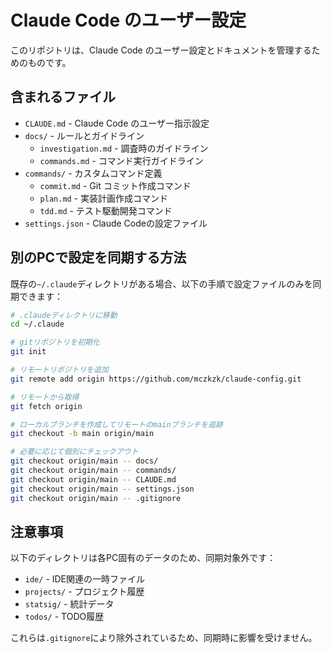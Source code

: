 # Claude Code のユーザー設定

このリポジトリは、Claude Code のユーザー設定とドキュメントを管理するためのものです。

## 含まれるファイル

- `CLAUDE.md` - Claude Code のユーザー指示設定
- `docs/` - ルールとガイドライン
  - `investigation.md` - 調査時のガイドライン
  - `commands.md` - コマンド実行ガイドライン
- `commands/` - カスタムコマンド定義
  - `commit.md` - Git コミット作成コマンド
  - `plan.md` - 実装計画作成コマンド
  - `tdd.md` - テスト駆動開発コマンド
- `settings.json` - Claude Codeの設定ファイル

## 別のPCで設定を同期する方法

既存の`~/.claude`ディレクトリがある場合、以下の手順で設定ファイルのみを同期できます：

```bash
# .claudeディレクトリに移動
cd ~/.claude

# gitリポジトリを初期化
git init

# リモートリポジトリを追加
git remote add origin https://github.com/mczkzk/claude-config.git

# リモートから取得
git fetch origin

# ローカルブランチを作成してリモートのmainブランチを追跡
git checkout -b main origin/main

# 必要に応じて個別にチェックアウト
git checkout origin/main -- docs/
git checkout origin/main -- commands/
git checkout origin/main -- CLAUDE.md
git checkout origin/main -- settings.json
git checkout origin/main -- .gitignore
```

## 注意事項

以下のディレクトリは各PC固有のデータのため、同期対象外です：
- `ide/` - IDE関連の一時ファイル
- `projects/` - プロジェクト履歴
- `statsig/` - 統計データ
- `todos/` - TODO履歴

これらは`.gitignore`により除外されているため、同期時に影響を受けません。